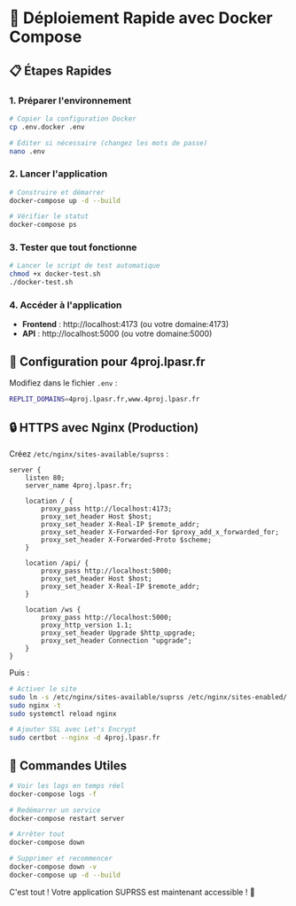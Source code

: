 # 🚀 Déploiement Rapide avec Docker Compose

## 📋 Étapes Rapides

### 1. Préparer l'environnement
```bash
# Copier la configuration Docker
cp .env.docker .env

# Éditer si nécessaire (changez les mots de passe)
nano .env
```

### 2. Lancer l'application
```bash
# Construire et démarrer
docker-compose up -d --build

# Vérifier le statut
docker-compose ps
```

### 3. Tester que tout fonctionne
```bash
# Lancer le script de test automatique
chmod +x docker-test.sh
./docker-test.sh
```

### 4. Accéder à l'application
- **Frontend** : http://localhost:4173 (ou votre domaine:4173)
- **API** : http://localhost:5000 (ou votre domaine:5000)

## 🔧 Configuration pour 4proj.lpasr.fr

Modifiez dans le fichier `.env` :
```bash
REPLIT_DOMAINS=4proj.lpasr.fr,www.4proj.lpasr.fr
```

## 🔒 HTTPS avec Nginx (Production)

Créez `/etc/nginx/sites-available/suprss` :
```nginx
server {
    listen 80;
    server_name 4proj.lpasr.fr;
    
    location / {
        proxy_pass http://localhost:4173;
        proxy_set_header Host $host;
        proxy_set_header X-Real-IP $remote_addr;
        proxy_set_header X-Forwarded-For $proxy_add_x_forwarded_for;
        proxy_set_header X-Forwarded-Proto $scheme;
    }
    
    location /api/ {
        proxy_pass http://localhost:5000;
        proxy_set_header Host $host;
        proxy_set_header X-Real-IP $remote_addr;
    }
    
    location /ws {
        proxy_pass http://localhost:5000;
        proxy_http_version 1.1;
        proxy_set_header Upgrade $http_upgrade;
        proxy_set_header Connection "upgrade";
    }
}
```

Puis :
```bash
# Activer le site
sudo ln -s /etc/nginx/sites-available/suprss /etc/nginx/sites-enabled/
sudo nginx -t
sudo systemctl reload nginx

# Ajouter SSL avec Let's Encrypt
sudo certbot --nginx -d 4proj.lpasr.fr
```

## 🔧 Commandes Utiles

```bash
# Voir les logs en temps réel
docker-compose logs -f

# Redémarrer un service
docker-compose restart server

# Arrêter tout
docker-compose down

# Supprimer et recommencer
docker-compose down -v
docker-compose up -d --build
```

C'est tout ! Votre application SUPRSS est maintenant accessible ! 🎉